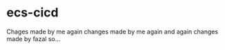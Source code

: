 # ecs-cicd
Chages made by me  again
changes made by me again and again 
changes made by fazal so...
